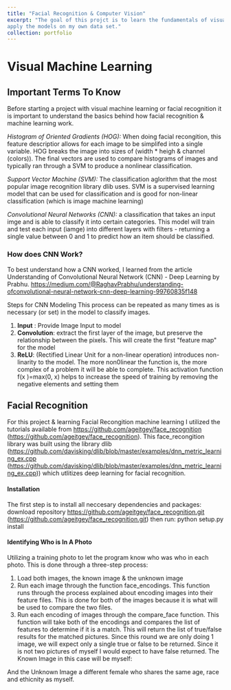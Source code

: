 ```yaml
---
title: "Facial Recognition & Computer Vision"
excerpt: "The goal of this projct is to learn the fundamentals of visual machine learning, complete tutorials as well as
apply the models on my own data set."
collection: portfolio
---
```


# Visual Machine Learning

## Important Terms To Know
Before starting a project with visual machine learning or facial recognition it is important to understand the
basics behind how facial recognition & machine learning work.

*Histogram of Oriented Gradients (HOG):* When doing facial recongition, this feature descriptior allows for each image to be simplifed into a single variable. HOG breaks the image into sizes of (width * heigh & channel (colors)). The final vectors are used to compare histograms of images and typically ran through a SVM to produce a nonlinear classification.

*Support Vector Machine (SVM):* The classification aglorithm that the most popular image recognition library dlib uses. SVM is a supervised learning model that can be used for classification and is good for non-linear classification (which is image machine learning)

*Convolutional Neural Networks (CNN):* a classification that takes an input imge and is able to classify it into certain categories. This model will train and test each input (iamge) into different layers with filters - returning a single value between 0 and 1 to predict how an item should be classified.

### How does CNN Work?
To best understand how a CNN worked, I learned from the article Understanding of Convolutional Neural Network (CNN) - Deep Learning by Prabhu. https://medium.com/@RaghavPrabhu/understanding-ofconvolutional-neural-network-cnn-deep-learning-99760835f148


Steps for CNN Modeling This process can be repeated as many times as is necessary (or set) in the model to classify images.
1. **Input** : Provide Image Input to model
2. **Convolution**: extract the first layer of the image, but preserve the relationship between the pixels. This will create the first "feature map" for the model
3. **ReLU**: (Rectified Linear Unit for a non-linear operation) introduces non-linarity to the model. The more non0linear the function is, the more complex of a problem it will be able to complete. This activation function f(x )=max(0, x) helps to increase the speed of training by removing the negative elements and setting them


## Facial Recognition
For this project & learning Facial Recongition machine learning I utilized the tutorials available from https://github.com/ageitgey/face_recognition (https://github.com/ageitgey/face_recognition). This face_recongition library was built using the library dlib (https://github.com/davisking/dlib/blob/master/examples/dnn_metric_learning_ex.cpp (https://github.com/davisking/dlib/blob/master/examples/dnn_metric_learning_ex.cpp)) which utlitizes deep learning for facial recognition.

#### Installation
The first step is to install all neccesary dependencies and packages:
download repository https://github.com/ageitgey/face_recognition.git
(https://github.com/ageitgey/face_recognition.git)
then run: python setup.py install

#### Identifying Who is In A Photo
Utilizing a training photo to let the program know who was who in each photo.
This is done through a three-step process:
1. Load both images, the known image & the unknown image
2. Run each image through the function face_encodings. This function runs through the process explained
about encoding images into their feature files. This is done for both of the images because it is what will be
used to compare the two files.
3. Run each encoding of images through the compare_face function. This function will take both of the
encodings and compares the list of features to determine if it is a match. This will return the list of true/false
results for the matched pictures. Since this round we are only doing 1 image, we will expect only a single
true or false to be returned. Since it is not two pictures of myself I would expect to have false returned.
The Known Image in this case will be myself:

And the Unknown Image a different female who shares the same age, race and ethicnity as myself.

